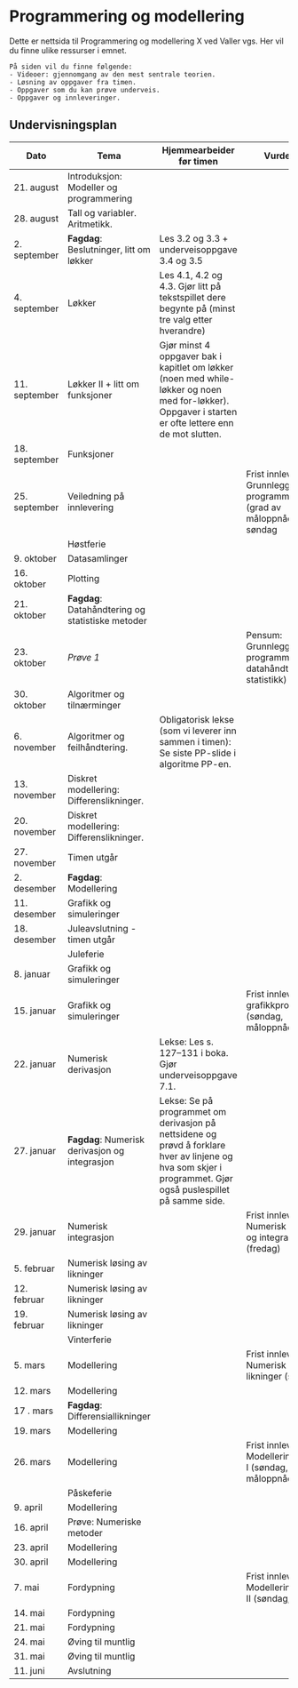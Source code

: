 ﻿# Programmering og modellering

Dette er nettsida til Programmering og modellering X ved Valler vgs. Her vil du finne ulike ressurser i emnet.

```{admonition} Innhold
På siden vil du finne følgende:
- Videoer: gjennomgang av den mest sentrale teorien.
- Løsning av oppgaver fra timen.
- Oppgaver som du kan prøve underveis.
- Oppgaver og innleveringer.
```

## Undervisningsplan
| Dato          | Tema          | Hjemmearbeider før timen | Vurderinger|
| ------------- | ------------- | -------------| ------------- |
| 21. august  | Introduksjon: Modeller og programmering | | |
| 28. august | Tall og variabler. Aritmetikk. | | |
| 2. september  | **Fagdag**: Beslutninger, litt om løkker| Les 3.2 og 3.3 + underveisoppgave 3.4 og 3.5| |
| 4. september  | Løkker| Les 4.1, 4.2 og 4.3. Gjør litt på tekstspillet dere begynte på (minst tre valg etter hverandre)| |
| 11. september | Løkker II + litt om funksjoner |Gjør minst 4 oppgaver bak i kapitlet om løkker (noen med while-løkker og noen med for-løkker). Oppgaver i starten er ofte lettere enn de mot slutten.| |
| 18. september |Funksjoner | | |
| 25. september | Veiledning på innlevering| | Frist innlevering: Grunnleggende programmering (grad av måloppnåelse) på søndag|
|  | Høstferie | | |
| 9. oktober | Datasamlinger | | |
| 16. oktober | Plotting  | | |
| 21. oktober | **Fagdag**: Datahåndtering og statistiske metoder | | |
| 23. oktober | *Prøve 1* | | Pensum: Grunnleggende programmering (ikke datahåndtering og statistikk) |
| 30. oktober | Algoritmer og tilnærminger | | |
| 6. november | Algoritmer og feilhåndtering. | Obligatorisk lekse (som vi leverer inn sammen i timen): Se siste PP-slide i algoritme PP-en.| |
| 13. november | Diskret modellering: Differenslikninger. | | |
| 20. november | Diskret modellering: Differenslikninger. | | |
| 27. november | Timen utgår| | |
| 2. desember | **Fagdag**: Modellering | | |
| 11. desember | Grafikk og simuleringer | | |
| 18. desember | Juleavslutning - timen utgår | | |
|  | Juleferie | | |
| 8. januar | Grafikk og simuleringer | | |
| 15. januar | Grafikk og simuleringer | | Frist innlevering: grafikkprosjekt (søndag, måloppnåelse)|
| 22. januar | Numerisk derivasjon |Lekse: Les s. 127–131 i boka. Gjør underveisoppgave 7.1. | |
| 27. januar | **Fagdag**: Numerisk derivasjon og integrasjon | Lekse: Se på programmet om derivasjon på nettsidene og prøvd å forklare hver av linjene og hva som skjer i programmet. Gjør også puslespillet på samme side. | |
| 29. januar | Numerisk integrasjon | |Frist innlevering: Numerisk derivasjon og integrasjon (fredag) |
| 5. februar | Numerisk løsing av likninger | | |
| 12. februar | Numerisk løsing av likninger | | |
| 19. februar | Numerisk løsing av likninger | | |
| | Vinterferie | | |
| 5. mars | Modellering | | Frist innlevering: Numerisk løsing av likninger (søndag)|
| 12. mars | Modellering | | |
| 17 . mars | **Fagdag**: Differensiallikninger | | |
| 19. mars | Modellering | | |
| 26. mars | Modellering | |Frist innlevering: Modelleringsprosjekt I (søndag, måloppnåelse) |
| | Påskeferie | | |
| 9. april | Modellering | | |
| 16. april | Prøve: Numeriske metoder | | |
| 23. april | Modellering | | |
| 30. april | Modellering | | |
| 7. mai | Fordypning | | Frist innlevering: Modelleringsprosjekt II (søndag, karakter) |
| 14. mai | Fordypning | | |
| 21. mai | Fordypning | | |
| 24. mai | Øving til muntlig | | |
| 31. mai |  Øving til muntlig | | |
| 11. juni |  Avslutning | | |
